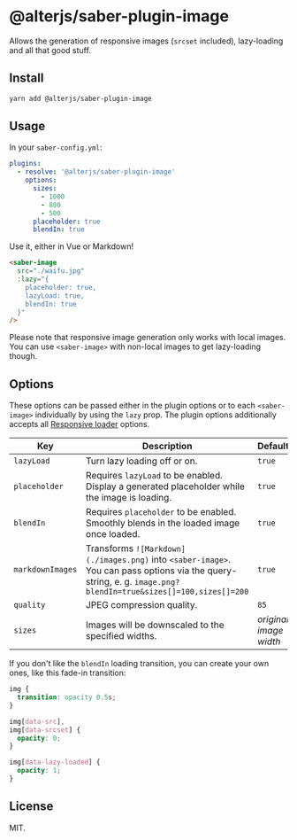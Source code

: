 # @alterjs/saber-plugin-image

Allows the generation of responsive images (`srcset` included), lazy-loading and all that good stuff.

## Install

```bash
yarn add @alterjs/saber-plugin-image
```

## Usage

In your `saber-config.yml`:

```yml
plugins:
  - resolve: '@alterjs/saber-plugin-image'
    options:
      sizes:
        - 1000
        - 800
        - 500
      placeholder: true
      blendIn: true
```

Use it, either in Vue or Markdown!

```html
<saber-image
  src="./waifu.jpg"
  :lazy="{
    placeholder: true,
    lazyLoad: true,
    blendIn: true
  }"
/>
```

Please note that responsive image generation only works with local images. You can use `<saber-image>` with non-local images to get lazy-loading though.

## Options

These options can be passed either in the plugin options or to each `<saber-image>` individually by using the `lazy` prop. The plugin options additionally accepts all [Responsive loader](https://github.com/herrstucki/responsive-loader) options.

| Key              | Description                                                                                                                                                    | Default                | Type             |
| ---------------- | -------------------------------------------------------------------------------------------------------------------------------------------------------------- | ---------------------- | ---------------- |
| `lazyLoad`       | Turn lazy loading off or on.                                                                                                                                   | `true`                 | `Boolean`        |
| `placeholder`    | Requires `lazyLoad` to be enabled. Display a generated placeholder while the image is loading.                                                                 | `true`                 | `Boolean`        |
| `blendIn`        | Requires `placeholder` to be enabled. Smoothly blends in the loaded image once loaded.                                                                         | `true`                 | `Boolean`        |
| `markdownImages` | Transforms `![Markdown](./images.png)` into `<saber-image>`. You can pass options via the query-string, e. g. `image.png?blendIn=true&sizes[]=100,sizes[]=200` | `true`                 | `Boolean`        |
| `quality`        | JPEG compression quality.                                                                                                                                      | `85`                   | `Integer`        |
| `sizes`          | Images will be downscaled to the specified widths.                                                                                                             | _original image width_ | `Array<Integer>` |

If you don't like the `blendIn` loading transition, you can create your own ones, like this fade-in transition:

```css
img {
  transition: opacity 0.5s;
}

img[data-src],
img[data-srcset] {
  opacity: 0;
}

img[data-lazy-loaded] {
  opacity: 1;
}
```

## License

MIT.
